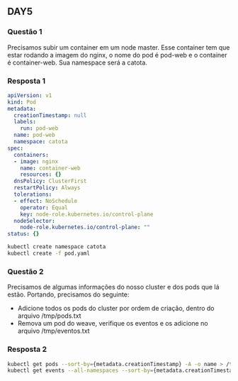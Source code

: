 ## DAY5

### Questão 1
Precisamos subir um container em um node master. Esse container tem que estar rodando a imagem do nginx, o nome do pod é pod-web e o container é container-web. Sua namespace será a catota.

### Resposta 1

```yaml
apiVersion: v1
kind: Pod
metadata:
  creationTimestamp: null
  labels:
    run: pod-web
  name: pod-web
  namespace: catota
spec:
  containers:
  - image: nginx
    name: container-web
    resources: {}
  dnsPolicy: ClusterFirst
  restartPolicy: Always
  tolerations:
  - effect: NoSchedule
    operator: Equal
    key: node-role.kubernetes.io/control-plane
  nodeSelector:
    node-role.kubernetes.io/control-plane: ""
status: {}
```

```bash
kubectl create namespace catota
kubectl create -f pod.yaml
```

### Questão 2
Precisamos de algumas informações do nosso cluster e dos pods que lá estão.
Portando, precisamos do seguinte:
- Adicione todos os pods do cluster por ordem de criação, dentro do arquivo /tmp/pods.txt
- Remova um pod do weave, verifique os eventos e os adicione no arquivo /tmp/eventos.txt


### Resposta 2

```bash
kubectl get pods --sort-by={metadata.creationTimestamp} -A -o name > /tmp/pods.txt
kubectl get events --all-namespaces --sort-by={metadata.creationTimestamp}
```
